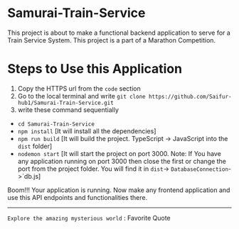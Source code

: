 # Samurai-Train-Service
This project is about to make a functional backend application to serve for a Train Service System. This project is a part of a Marathon Competition.

# Steps to Use this Application
1. Copy the HTTPS url from the `code` section
2. Go to the local terminal and write `git clone https://github.com/Saifur-hub1/Samurai-Train-Service.git` 
3. write these command sequentially   
  - `cd Samurai-Train-Service`
  - `npm install` [It will install all the dependencies]
  - `npm run build` [It will build the project. TypeScript -> JavaScript into the `dist` folder]
  - `nodemon start` [It will start the project on port 3000. Note: If You have any application running on port 3000 then close the first or change the port from the project folder. You will find it in `dist`-> `DatabaseConnection`->`db.js]
  
Boom!!! Your application is running. Now make any frontend application and use this API endpoints and functionalities there. 




---------------------------------

`Explore the amazing mysterious world` : Favorite Quote
